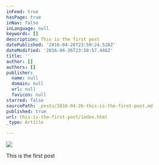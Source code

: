 ```yaml
---
inFeed: true
hasPage: true
inNav: false
inLanguage: null
keywords: []
description: This is the first post
datePublished: '2016-04-26T23:59:24.528Z'
dateModified: '2016-04-26T23:58:57.446Z'
title: ''
author: []
authors: []
publisher:
  name: null
  domain: null
  url: null
  favicon: null
starred: false
sourcePath: _posts/2016-04-26-this-is-the-first-post.md
published: true
url: this-is-the-first-post/index.html
_type: Article

---
```

![](https://the-grid-user-content.s3-us-west-2.amazonaws.com/e0a11b6c-ff72-4176-947f-4aa955614b07.jpg)

This is the first post